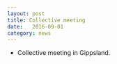 ```yaml
---
layout: post
title: Collective meeting
date:   2016-09-01
category: news
---
```


* Collective meeting in Gippsland.
